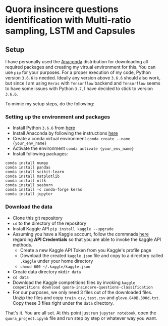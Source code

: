 # Quora insincere questions identification with Multi-ratio sampling, LSTM and Capsules

## Setup
I have personally used the [Anaconda](https://www.anaconda.com) distribution for downloading all required packages and creating my virtual environment for this. You can use `pip` for your purposes. For a proper execution of my code, Python version `3.6.6` is needed. Ideally any version above `3.6.6` should also work, but since I am using `Keras` with `Tensorflow` backend and `Tensorflow` seems to have some issues with Python `3.7`, I have decided to stick to version `3.6.6`.

To mimic my setup steps, do the following:

### Setting up the environment and packages
- Install Python `3.6.6` from [here](https://www.python.org/downloads/release/python-366/)
- Install Anaconda by following the instructions [here](https://conda.io/docs/user-guide/install/index.html) 
- Create a conda virtual environment `conda create --name {your_env_name}`
- Activate the environment `conda activate {your_env_name}`
- Install following packages:
```
conda install numpy
conda install pandas
conda install scikit-learn
conda install matplotlib
conda install nltk
conda install seaborn
conda install -c conda-forge keras
conda install jupyter
```

### Download the data
- Clone this git repository
- `cd` to the directory of the repository
- Install Kaggle API `pip install kaggle --upgrade`
- Assuming you have a Kaggle account, follow the commnads [here](https://github.com/Kaggle/kaggle-api) regarding **API Credentials** so that you are able to invoke the kaggle API methods. 
  - Create a new Kaggle API Token from you Kaggle's profile page
  - Download the created `kaggle.json` file and copy to a directory called `.kaggle` under your home directory
  - `chmod 600 ~/.kaggle/kaggle.json`
- Create data directory `mkdir data`
- `cd data`
- Download the Kaggle competitions files by invoking `kaggle competitions download quora-insincere-questions-classification`
- For our purposes, we only need 3 files out of the downloaded files. Unzip the files and copy `train.csv`, `test.csv` and `glove.840B.300d.txt`. Copy these 3 files right under the `data` directory.

That's it. You are all set. At this point just run `jupyter notebook`, open the `quora_project.ipynb` file and run step by step or whatever way you want.


